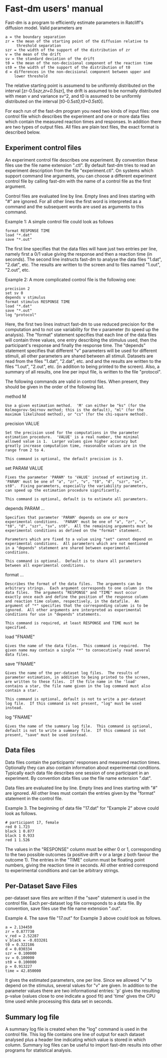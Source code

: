 Fast-dm users' manual
=====================

Fast-dm is a program to efficiently estimate parameters in Ratcliff's
diffusion model.  Valid parameters are

    a = the boundary separation
    zr = the mean of the starting point of the diffusion relative to
         threshold separation
    szr = the width of the support of the distribution of zr
    v = the mean of the drift
    sv = the standard deviation of the drift
    t0 = the mean of the non-decisional component of the reaction time
    st0 = the width of the support of the distribution of t0
    d = differences in the non-decisional component between upper and
        lower threshold

The relative starting point is assumend to be uniformly distributed on
the interval [zr-0.5*szr,zr+0.5*szr], the drift is assumed to be
normally distributed with mean v and variance sv^2, and t0 is assumed
to be uniformly distributed on the interval [t0-0.5*st0,t0+0.5*st0].

For each run of the fast-dm program you need two kinds of input files:
one control file which describes the experiment and one or more data
files which contain the measured reaction times and responses.  In
addition there are two types of output files.  All files are plain
text files, the exact format is described below.


Experiment control files
------------------------

An experiment control file describes one experiment.  By convention
these files use the file name extension ".ctl".  By default fast-dm
tries to read an experiment description from the file
"experiment.ctl".  On systems which support command line arguments,
you can choose a different experiment control file by calling fast-dm
with the name of a control file as the first argument.

Control files are evaluated line by line.  Empty lines and lines
starting with "#" are ignored.  For all other lines the first word is
interpreted as a command and the subsequent words are used as
arguments to this command.

Example 1: A simple control file could look as follows

    format RESPONSE TIME
    load "*.dat"
    save "*.out"

The first line specifies that the data files will have just two
entries per line, namely first a 0/1 value giving the response and
then a reaction time (in seconds).  The second line instructs fast-dm
to analyse the data files "1.dat", "2.dat", etc.  The results are
written to the screen and to files named "1.out", "2.out", etc.

Example 2: A more complicated control file is the following one:

    precision 2
    set sv 0
    depends v stimulus
    format stimulus RESPONSE TIME
    load "*.dat"
    save "*.out"
    log "protocol"

Here, the first two lines instruct fast-dm to use reduced precision
for the computation and to not use variability for the v parameter (to
speed up the analysis).  The "format" statement specifies that each
line of the data files will contain three values, one entry describing
the stimulus used, then the participant's response and finally the
response time.  The "depends" statement specifies that different "v"
parameters will be used for different stimuli, all other parameters
are shared between all stimuli.  Datasets are read from the files
"1.dat", "2.dat", etc. and and the results are written to the files
"1.out", "2.out", etc. (in addition to being printed to the screen).
Also, a summary of all results, one line per input file, is written to
the file "protocol".


The following commands are valid in control files.  When present, they
should be given in the order of the following list.

  method M

    Use a given estimation method.  'M' can either be "ks" (for the
    Kolmogorov-Smirnov method; this is the default), "ml" (for the
    maximum likelihood method), or "cs" (for the chi-square method).

  precision VALUE

    Set the precision used for the computations in the parameter
    estimation procedure.  'VALUE' is a real number, the minimal
    allowed value is 1.  Larger values give higher accuracy but
    greatly increase computation time, reasonable values are in the
    range from 2 to 4.

    This command is optional, the default precision is 3.

  set PARAM VALUE

    Fixes the parameter 'PARAM' to 'VALUE' instead of estimating it.
    'PARAM' must be one of "a", "zr", "v", "t0", "d", "szr", "sv",
    st0".  Fixing parameters, especially the variability parameters,
    can speed up the estimation procedure significantly.

    This command is optional, default is to estimate all parameters.

  depends PARAM ...

    Specifies that parameter 'PARAM' depends on one or more
    experimental conditions.  'PARAM' must be one of "a", "zr", "v",
    "t0", "d", "szr", "sv", st0".  All the remaining arguments must be
    experimental conditions as defined on the "format" statement.

    Parameters which are fixed to a value using "set" cannot depend on
    experimental conditions.  All parameters which are not mentioned
    in a "depends" statement are shared between experimental
    conditions.

    This command is optional.  Default is to share all parameters
    between all experimental conditions.

  format ...

    Describes the format of the data files.  The arguments can be
    arbitrary strings.  Each argument corresponds to one column in the
    data files.  The arguments "RESPONSE" and "TIME" must occur
    exactly once each and define the position of the response column
    and reaction time column, respectively, in the datafile.  An
    argument of "*" specifies that the corresponding column is to be
    ignored.  All other arguments are interpreted as experimental
    conditions for use in "depends" statements.

    This command is required, at least RESPONSE and TIME must be
    specified.

  load "FNAME"

    Gives the name of the data files.  This command is required.  The
    given name may contain a single "*" to consecutively read several
    data files.

  save "FNAME"

    Gives the name of the per-dataset log files.  The results of
    parameter estimation, in addition to being printed to the screen,
    are written to these files.  If the file name in the 'load'
    contains a star, the file name given in the log command must also
    contain a star.

    This command is optional, default is not to write a per-dataset
    log file.  If this command is not present, "log" must be used
    instead.

  log "FNAME"

    Gives the name of the summary log file.  This command is optional,
    default is not to write a summary file.  If this command is not
    present, "save" must be used instead.



Data files
----------

Data files contain the participants' responses and measured reaction
times.  Optionally they can also contain information about
experimental conditions.  Typically each data file describes one
session of one participant in an experiment.  By convention data files
use the file name extension ".dat".

Data files are evaluated line by line.  Empty lines and lines starting
with "#" are ignored.  All other lines must contain the entries given
by the "format" statement in the control file.


Example 3.  The beginning of data file "17.dat" for "Example 2" above
could look as follows.

    # participant 17, female
    red 0 1.723
    black 1 0.877
    black 1 0.933
    red 1 1.526


The values in the "RESPONSE" column must be either 0 or 1,
corresponding to the two possible outcomes (a positive drift v or a
large z both favour the outcome 1).  The entries in the "TIME" column
must be floating point numbers, giving the reaction time in seconds.
All other entried correspond to experimental conditions and can be
arbitrary strings.



Per-Dataset Save Files
----------------------

per-dataset save files are written if the "save" statement is used in
the control file.  Each per-dataset log file corresponds to a data
file.  By convention, save files use the file name extension ".out".


Example 4.  The save file "17.out" for Example 3 above could look as
follows.

    a = 2.134450
    zr = 0.877730
    v_red = 2.52287
    v_black = -0.033281
    t0 = 0.322186
    d = 0.030334
    szr = 0.100000
    sv = 0.100000
    st0 = 0.100000
    p = 0.913227
    time = 42.850000

It gives the estimated parameters, one per line.  Since we allowed "v"
to depend on the stimulus, several values for "v" are given.  In
addition to the parameter values there are two informational entries:
'p' gives the resulting p-value (values close to one indicate a good
fit) and 'time' gives the CPU time used while processing this data set
in seconds.



Summary log file
----------------

A summary log file is created when the "log" command is used in the
control file.  This log file contains one line of output for each
dataset analysed plus a header line indicating which value is stored
in which column.  Summary log files can be useful to import fast-dm
results into other programs for statistical analysis.
